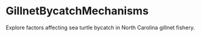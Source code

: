 # GillnetBycatchMechanisms
Explore factors affecting sea turtle bycatch in North Carolina gillnet fishery.
